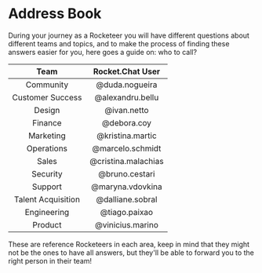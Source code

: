 # Address Book

During your journey as a Rocketeer you will have different questions about different teams and topics, and to make the process of finding these answers easier for you, here goes a guide on: who to call?&#x20;

|        Team        |   Rocket.Chat User  |
| :----------------: | :-----------------: |
|      Community     |    @duda.nogueira   |
|  Customer Success  |   @alexandru.bellu  |
|       Design       |     @ivan.netto     |
|       Finance      |     @debora.coy     |
|      Marketing     |   @kristina.martic  |
|     Operations     |   @marcelo.schmidt  |
|        Sales       | @cristina.malachias |
|      Security      |    @bruno.cestari   |
|       Support      |   @maryna.vdovkina  |
| Talent Acquisition |   @dalliane.sobral  |
|     Engineering    |    @tiago.paixao    |
|       Product      |   @vinicius.marino  |

These are reference Rocketeers in each area, keep in mind that they might not be the ones to have all answers, but they'll be able to forward you to the right person in their team!

